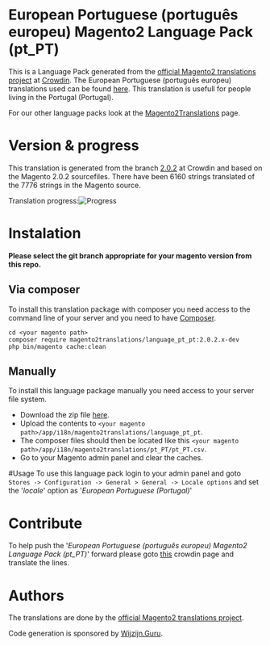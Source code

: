# European Portuguese (português europeu) Magento2 Language Pack (pt_PT)
This is a Language Pack generated from the [official Magento2 translations project](https://crowdin.com/project/magento-2) at [Crowdin](https://crowdin.com).
The European Portuguese (português europeu) translations used can be found [here](https://crowdin.com/project/magento-2/pt-PT).
This translation is usefull for people living in the Portugal (Portugal).

For our other language packs look at the [Magento2Translations](http://magento2translations.github.io/) page.

# Version & progress
This translation is generated from the branch [2.0.2](https://crowdin.com/project/magento-2/pt-PT#/2.0.2) at Crowdin and based on the Magento 2.0.2 sourcefiles.
There have been  6160 strings translated of the 7776 strings in the Magento source.

Translation progress:![Progress](http://progressed.io/bar/79)

# Instalation
**Please select the git branch appropriate for your magento version from this repo.**
## Via composer
To install this translation package with composer you need access to the command line of your server and you need to have [Composer](https://getcomposer.org).
```
cd <your magento path>
composer require magento2translations/language_pt_pt:2.0.2.x-dev
php bin/magento cache:clean
```
## Manually
To install this language package manually you need access to your server file system.
* Download the zip file [here](https://github.com/Magento2Translations/language_pt_pt/archive/2.0.2.zip).
* Upload the contents to `<your magento path>/app/i18n/magento2translations/language_pt_pt`.
* The composer files should then be located like this `<your magento path>/app/i18n/magento2translations/pt_PT/pt_PT.csv`.
* Go to your Magento admin panel and clear the caches.

#Usage
To use this language pack login to your admin panel and goto `Stores -> Configuration -> General > General -> Locale options` and set the '*locale*' option as '*European Portuguese (Portugal)*'

# Contribute
To help push the '*European Portuguese (português europeu) Magento2 Language Pack (pt_PT)*' forward please goto [this](https://crowdin.com/project/magento-2/pt-PT) crowdin page and translate the lines.

# Authors
The translations are done by the [official Magento2 translations project](https://crowdin.com/project/magento-2).

Code generation is sponsored by [Wijzijn.Guru](http://www.wijzijn.guru/).